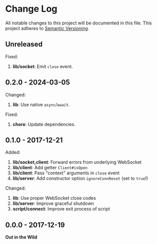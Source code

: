 # Change Log

All notable changes to this project will be documented in this file.
This project adheres to [Semantic Versioning](http://semver.org/).

## Unreleased

Fixed:

1. **lib/socket**: Emit `close` event.

## 0.2.0 - 2024-03-05

Changed:

1. **lib**: Use native `async`/`await`.

Fixed:

1. **chore**: Update dependencies.

## 0.1.0 - 2017-12-21

Added:

1. **lib/socket,client**: Forward errors from underlying WebSocket
1. **lib/client**: Add getter `Client#isOpen`
1. **lib/client**: Pass "context" arguments in `close` event
1. **lib/server**: Add constructor option `ignoreConnReset` (set to `true`!)

Changed:

1. **lib**: Use proper WebSocket close codes
1. **lib/server**: Improve graceful shutdown
1. **script/connect**: Improve exit process of script

## 0.0.0 - 2017-12-19

**Out in the Wild**
